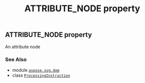﻿---
title: ATTRIBUTE_NODE property
second_title: Aspose.SVG for Python via .NET API References
description: 
type: docs
weight: 240
url: /python-net/aspose.svg.dom/processinginstruction/attribute_node/
is_root: false
---

## ATTRIBUTE_NODE property


An attribute node

### See Also
* module [`aspose.svg.dom`](../../)
* class [`ProcessingInstruction`](/svg/python-net/aspose.svg.dom/processinginstruction)
